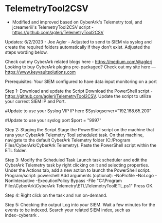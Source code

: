 # TelemetryTool2CSV

- Modified and improved based on CyberArk's Telemetry tool, and jcreameriii's TelemetryTool2CSV script - https://github.com/aglerj/TelemetryTool2CSV

Updates:
6/2/2023 - Joe Agler - Adjusted to send to SIEM via syslog and create the required folders automatically if they don't exist. Adjusted the steps wording below. 

Check out my CyberArk related blogs here -  https://medium.com/@aglerj
Looking to buy CyberArk plugins pre-packaged? Check out my site here — https://www.keyvaultsolutions.com

Prerequisites: 
Your SIEM configured to have data input monitoring on a port

Step 1: Download and update the Script
Download the PowerShell script - https://github.com/aglerj/TelemetryTool2CSV. Update the script to utilize your correct SIEM IP and Port.

#Update to use your Syslog VIP IP here
$Syslogserver="192.168.65.200"

#Update to use your syslog port
$port = "9997"

Step 2: Staging the Script
Stage the PowerShell script on the machine that runs your CyberArk Telemetry Tool scheduled task. On that machine, navigate to the default CyberArk Telemetry folder (C:/Program Files/CyberArk/CyberArk Telemetry). Paste the PowerShell script within the ETL folder.

Step 3: Modify the Scheduled Task
Launch task scheduler and edit the CyberArk Telemetry task by right clicking on it and selecting properties. Under the Actions tab, add a new action to launch the PowerShell script.
Program/script: powershell
Add arguments (optional): -NoProfile -NoLogo -NonInteractive -ExecutionPolicy Bypass -File "C:\Program Files\CyberArk\CyberArk Telemetry\ETL\TelemetryToolETL.ps1"
Press OK.

Step 4: Right click on the task and run on-demand.

Step 5: Checking the output
Log into your SIEM. Wait a few minutes for the events to be indexed. Search your related SIEM index, such as index=cyberark .


